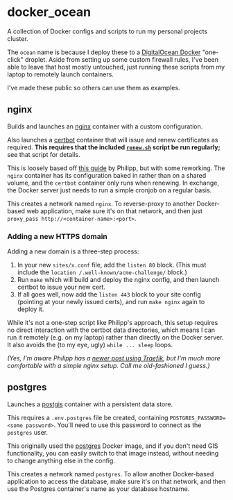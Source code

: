 # docker_ocean

A collection of Docker configs and scripts to run my personal projects cluster.

The `ocean` name is because I deploy these to a [DigitalOcean Docker](https://marketplace.digitalocean.com/apps/docker) "one-click" droplet.  Aside from setting up some custom firewall rules, I've been able to leave that host mostly untouched, just running these scripts from my laptop to remotely launch containers.

I've made these public so others can use them as examples.

## nginx

Builds and launches an [nginx](https://hub.docker.com/_/nginx) container with a custom configuration.

Also launches a [certbot](https://hub.docker.com/r/certbot/certbot) container that will issue and renew certificates as required.  **This requires that the included [`renew.sh`](nginx/renew.sh) script be run regularly;** see that script for details.

This is loosely based off [this guide](https://pentacent.medium.com/nginx-and-lets-encrypt-with-docker-in-less-than-5-minutes-b4b8a60d3a71) by Philipp, but with some reworking.  The `nginx` container has its configuration baked in rather than on a shared volume, and the `certbot` container only runs when renewing.  In exchange, the Docker server just needs to run a simple cronjob on a regular basis.

This creates a network named `nginx`.  To reverse-proxy to another Docker-based web application, make sure it's on that network, and then just `proxy_pass http://<container-name>:<port>`.

### Adding a new HTTPS domain

Adding a new domain is a three-step process:

 1. In your new `sites/x.conf` file, add the `listen 80` block.  (This must include the `location /.well-known/acme-challenge/` block.)
 2. Run `make` which will build and deploy the nginx config, and then launch certbot to issue your new cert.
 3. If all goes well, now add the `listen 443` block to your site config (pointing at your newly issued certs), and run `make nginx` again to deploy it.

While it's not a one-step script like Philipp's approach, this setup requires no direct interaction with the certbot data directories, which means I can run it remotely (e.g. on my laptop) rather than directly on the Docker server.  It also avoids the (to my eye, ugly) `while ... sleep` loops.

*(Yes, I'm aware Philipp has a [newer post using Traefik](https://pentacent.medium.com/lets-encrypt-for-your-docker-app-in-less-than-5-minutes-24e5b38ca40b), but I'm much more comfortable with a simple nginx setup.  Call me old-fashioned I guess.)*

## postgres

Launches a [postgis](https://registry.hub.docker.com/r/postgis/postgis/) container with a persistent data store.

This requires a `.env.postgres` file be created, containing `POSTGRES_PASSWORD=<some password>`.  You'll need to use this password to connect as the `postgres` user.

This originally used the [postgres](https://hub.docker.com/_/postgres) Docker image, and if you don't need GIS functionality, you can easily switch to that image instead, without needing to change anything else in the config.

This creates a network named `postgres`.  To allow another Docker-based application to access the database, make sure it's on that network, and then use the Postgres container's name as your database hostname.
